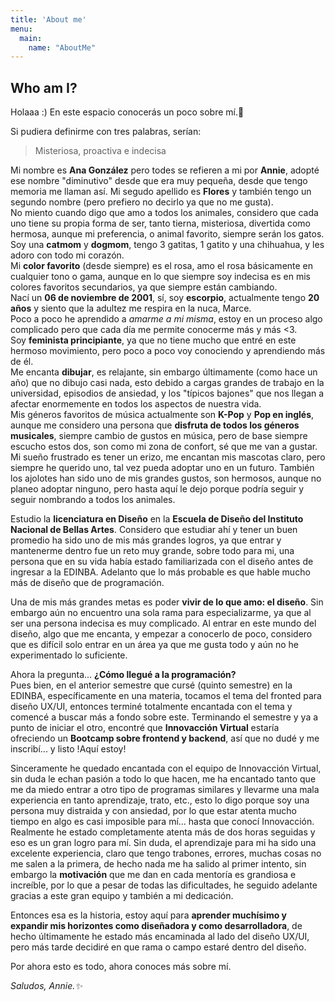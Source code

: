 ```yaml
---
title: 'About me'
menu:
  main:
    name: "AboutMe"
---
```


## Who am I?

Holaaa :)
En este espacio conocerás un poco sobre mí.🌟

Si pudiera definirme con tres palabras, serían:
> Misteriosa, proactiva e indecisa

Mi nombre es **Ana González** pero todes se refieren a mi por **Annie**, adopté ese nombre "diminutivo" desde que era muy pequeña, desde que tengo memoria me llaman así. Mi segudo apellido es **Flores** y también tengo un segundo nombre (pero prefiero no decirlo ya que no me gusta).  
No miento cuando digo que amo a todos los animales, considero que cada uno tiene su propia forma de ser, tanto tierna, misteriosa, divertida como hermosa, aunque mi preferencia, o animal favorito, siempre serán los gatos.  
Soy una **catmom** y **dogmom**, tengo 3 gatitas, 1 gatito y una chihuahua, y les adoro con todo mi corazón.  
Mi **color favorito** (desde siempre) es el rosa, amo el rosa básicamente en cualquier tono o gama, aunque en lo que siempre soy indecisa es en mis colores favoritos secundarios, ya que siempre están cambiando.  
Nací un **06 de noviembre de 2001**, sí, soy **escorpio**, actualmente tengo **20 años** y siento que la adultez me respira en la nuca, Marce.  
Poco a poco he aprendido a *amarme a mi misma*, estoy en un proceso algo complicado pero que cada día me permite conocerme más y más <3.  
Soy **feminista principiante**, ya que no tiene mucho que entré en este hermoso movimiento, pero poco a poco voy conociendo y aprendiendo más de él.  
Me encanta **dibujar**, es relajante, sin embargo últimamente (como hace un año) que no dibujo casi nada, esto debido a cargas grandes de trabajo en la universidad, episodios de ansiedad, y los "típicos bajones" que nos llegan a afectar enormemente en todos los aspectos de nuestra vida.  
Mis géneros favoritos de música actualmente son **K-Pop** y **Pop en inglés**, aunque me considero una persona que **disfruta de todos los géneros musicales**, siempre cambio de gustos en música, pero de base siempre escucho estos dos, son como mi zona de confort, sé que me van a gustar.  
Mi sueño frustrado es tener un erizo, me encantan mis mascotas claro, pero siempre he querido uno, tal vez pueda adoptar uno en un futuro. También los ajolotes han sido uno de mis grandes gustos, son hermosos, aunque no planeo adoptar ninguno, pero hasta aquí le dejo porque podría seguir y seguir nombrando a todos los animales.

Estudio la **licenciatura en Diseño** en la **Escuela de Diseño del Instituto Nacional de Bellas Artes**. Considero que estudiar ahí y tener un buen promedio ha sido uno de mis más grandes logros, ya que entrar y mantenerme dentro fue un reto muy grande, sobre todo para mi, una persona que en su vida había estado familiarizada con el diseño antes de ingresar a la EDINBA. Adelanto que lo más probable es que hable mucho más de diseño que de programación.

Una de mis más grandes metas es poder **vivir de lo que amo: el diseño**. Sin embargo aún no encuentro una sola rama para especializarme, ya que al ser una persona indecisa es muy complicado. Al entrar en este mundo del diseño, algo que me encanta, y empezar a conocerlo de poco, considero que es difícil solo entrar en un área ya que me gusta todo y aún no he experimentado lo suficiente.


Ahora la pregunta... **¿Cómo llegué a la programación?**  
Pues bien, en el anterior semestre que cursé (quinto semestre) en la EDINBA, específicamente en una materia, tocamos el tema del fronted para diseño UX/UI, entonces terminé totalmente encantada con el tema y comencé a buscar más a fondo sobre este. Terminando el semestre y ya a punto de iniciar el otro, encontré que **Innovacción Virtual** estaría ofreciendo un **Bootcamp sobre frontend y backend**, así que no dudé y me inscribí... y listo !Aquí estoy!

Sinceramente he quedado encantada con el equipo de Innovacción Virtual, sin duda le echan pasión a todo lo que hacen, me ha encantado tanto que me da miedo entrar a otro tipo de programas similares y llevarme una mala experiencia en tanto aprendizaje, trato, etc., esto lo digo porque soy una persona muy distraida y con ansiedad, por lo que estar atenta mucho tiempo en algo es casi imposible para mí... hasta que conocí Innovacción. Realmente he estado completamente atenta más de dos horas seguidas y eso es un gran logro para mí. Sin duda, el aprendizaje para mi ha sido una excelente experiencia, claro que tengo trabones, errores, muchas cosas no me salen a la primera, de hecho nada me ha salido al primer intento, sin embargo la **motivación** que me dan en cada mentoría es grandiosa e increíble, por lo que a pesar de todas las dificultades, he seguido adelante gracias a este gran equipo y también a mi dedicación.

Entonces esa es la historia, estoy aquí para **aprender muchísimo y expandir mis horizontes como diseñadora y como desarrolladora**, de hecho últimamente he estado más encaminada al lado del diseño UX/UI, pero más tarde decidiré en que rama o campo estaré dentro del diseño.

Por ahora esto es todo, ahora conoces más sobre mí.


*Saludos, Annie.✨*
